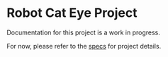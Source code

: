 # Robot Cat Eye Project
Documentation for this project is a work in progress.

For now, please refer to the [specs](specs.yaml) for project details.
